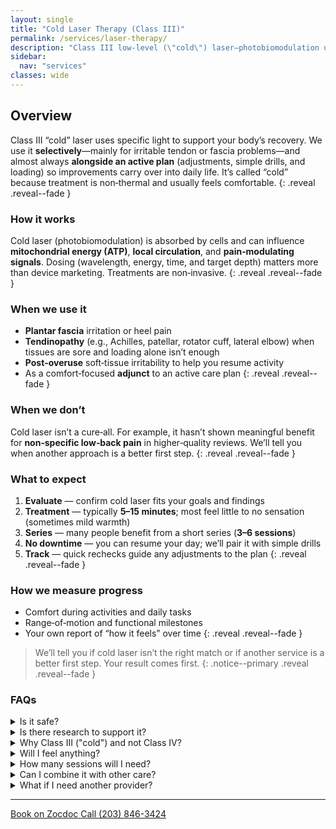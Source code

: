 ```yaml
---
layout: single
title: "Cold Laser Therapy (Class III)"
permalink: /services/laser-therapy/
description: "Class III low‑level (\"cold\") laser—photobiomodulation used alongside active care to help calm irritation and support recovery."
sidebar:
  nav: "services"
classes: wide
---
```


## Overview
Class III “cold” laser uses specific light to support your body’s recovery. We use it **selectively**—mainly for irritable tendon or fascia problems—and almost always **alongside an active plan** (adjustments, simple drills, and loading) so improvements carry over into daily life. It’s called “cold” because treatment is non‑thermal and usually feels comfortable.
{: .reveal .reveal--fade }

### How it works
Cold laser (photobiomodulation) is absorbed by cells and can influence **mitochondrial energy (ATP)**, **local circulation**, and **pain‑modulating signals**. Dosing (wavelength, energy, time, and target depth) matters more than device marketing. Treatments are non‑invasive.
{: .reveal .reveal--fade }

### When we use it
- **Plantar fascia** irritation or heel pain
- **Tendinopathy** (e.g., Achilles, patellar, rotator cuff, lateral elbow) when tissues are sore and loading alone isn’t enough
- **Post‑overuse** soft‑tissue irritability to help you resume activity
- As a comfort‑focused **adjunct** to an active care plan
{: .reveal .reveal--fade }

### When we don’t
Cold laser isn’t a cure‑all. For example, it hasn’t shown meaningful benefit for **non‑specific low‑back pain** in higher‑quality reviews. We’ll tell you when another approach is a better first step.
{: .reveal .reveal--fade }

### What to expect
1. **Evaluate** — confirm cold laser fits your goals and findings  
2. **Treatment** — typically **5–15 minutes**; most feel little to no sensation (sometimes mild warmth)  
3. **Series** — many people benefit from a short series (**3–6 sessions**)  
4. **No downtime** — you can resume your day; we’ll pair it with simple drills  
5. **Track** — quick rechecks guide any adjustments to the plan
{: .reveal .reveal--fade }

### How we measure progress
- Comfort during activities and daily tasks  
- Range‑of‑motion and functional milestones  
- Your own report of “how it feels” over time
{: .reveal .reveal--fade }

> We’ll tell you if cold laser isn’t the right match or if another service is a better first step. Your result comes first.
{: .notice--primary .reveal .reveal--fade }

### FAQs

<div class="faq">
  <details class="reveal reveal--up">
    <summary>Is it safe?</summary>
    <div class="faq__content">
      Yes, Class III lasers are generally safe when used appropriately. They’re non‑thermal and most people feel little to no sensation during treatment. We avoid use over the eyes and follow standard safety guidelines.
    </div>
  </details>

  <details class="reveal reveal--up">
    <summary>Is there research to support it?</summary>
    <div class="faq__content">
      Yes—especially for some tendon and plantar‑fascia problems when dosing is appropriate and care is paired with exercise. Results are <strong>mixed</strong> in other areas and <strong>not supportive</strong> for non‑specific low‑back pain. Representative sources:
      <ul>
        <li>Naterstad IF, Joensen J, Bjordal JM, Couppé C, Lopes-Martins RAB, Stausholm MB. Efficacy of low-level laser therapy in patients with lower extremity tendinopathy or plantar fasciitis: systematic review and meta-analysis of randomised controlled trials. BMJ Open. 2022 Sep. <a href="https://pubmed.ncbi.nlm.nih.gov/36171024/" target="_blank" rel="noopener">PubMed 36171024</a></li>
        <li>Tomazoni SS, Almeida MO, Bjordal JM, Stausholm MB, Machado CDSM, Leal-Junior ECP, Costa LOP. Photobiomodulation therapy does not decrease pain and disability in people with non-specific low back pain: a systematic review. J Physiother. 2020 Jul. <a href="https://pubmed.ncbi.nlm.nih.gov/32680739/" target="_blank" rel="noopener">PubMed 32680739</a></li>
      </ul>
    That's why we use cold laser selectively, as an adjunct to an active plan.
    </div>
  </details>

  <details class="reveal reveal--up">
    <summary>Why Class III ("cold") and not Class IV?</summary>
    <div class="faq__content">
      Device <em>class</em> refers mainly to power/eye‑safety categories. Outcomes depend on the delivered <strong>dose</strong> at the tissue (wavelength, energy, time, target depth), not class alone. Class IV units can deliver dose faster and feel warmer; Class III is comfortable and gives us fine control. We focus on safe, effective dosing matched to your case.
    </div>
  </details>

  <details class="reveal reveal--up">
    <summary>Will I feel anything?</summary>
    <div class="faq__content">
      Most people feel little to no sensation. Some notice mild warmth.
    </div>
  </details>

  <details class="reveal reveal--up">
    <summary>How many sessions will I need?</summary>
    <div class="faq__content">
      It varies by condition, but many benefit from a short series (often <strong>3–6 sessions</strong>). We reassess and adjust as needed.
    </div>
  </details>

  <details class="reveal reveal--up">
    <summary>Can I combine it with other care?</summary>
    <div class="faq__content">
      Yes. We typically pair cold laser with adjustments, targeted drills, and a simple loading plan so changes last.
    </div>
  </details>

  <details class="reveal reveal--up">
    <summary>What if I need another provider?</summary>
    <div class="faq__content">
      We’ll coordinate with the right specialist if needed (PT, orthopedics, etc.). The goal is the best result for you.
    </div>
  </details>
</div>

---

<div class="contact-actions reveal reveal--up">
  <a href="https://www.zocdoc.com/practice/cranbury-chiropractic-center-43835" class="btn">
    <span class="btn-label">Book on Zocdoc</span>
  </a>
  <a href="tel:+12038463424" class="btn">
    <span class="btn-label">Call (203) 846-3424</span>
  </a>
</div>
